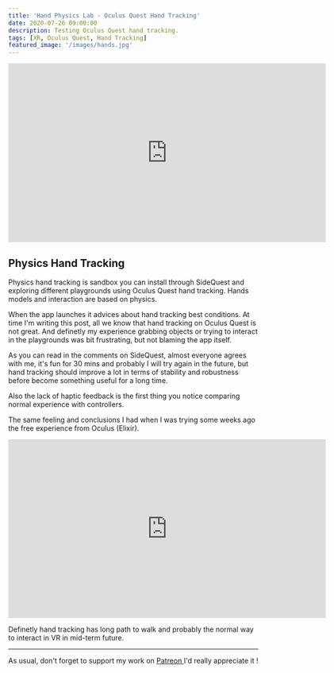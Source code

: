```yaml
---
title: 'Hand Physics Lab - Oculus Quest Hand Tracking'
date: 2020-07-26 09:00:00
description: Testing Oculus Quest hand tracking.
tags: [XR, Oculus Quest, Hand Tracking]
featured_image: '/images/hands.jpg'
---
```


<iframe src="https://www.youtube.com/embed/grMJlb_GNMU" width="640" height="360" frameborder="0" allow="accelerometer; autoplay; encrypted-media; gyroscope; picture-in-picture" allowfullscreen></iframe>

## Physics Hand Tracking

Physics hand tracking is sandbox you can install through SideQuest and exploring different playgrounds using Oculus Quest hand tracking. Hands models and interaction are based on physics.

When the app launches it advices about hand tracking best conditions. At time I'm writing this post, all we know that hand tracking on Oculus Quest is not great. And definetly my experience grabbing objects or trying to interact in the playgrounds was bit frustrating, but not blaming the app itself.

As you can read in the comments on SideQuest, almost everyone agrees with me, it's fun for 30 mins and probably I will try again in the future, but hand tracking should improve a lot in terms of stability and robustness before become something useful for a long time.

Also the lack of haptic feedback is the first thing you notice comparing normal experience with controllers.

The same feeling and conclusions I had when I was trying some weeks ago the free experience from Oculus (Elixir).

<iframe src="https://www.youtube.com/embed/u4FXtABlnFY" width="640" height="360" frameborder="0" allow="accelerometer; autoplay; encrypted-media; gyroscope; picture-in-picture" allowfullscreen></iframe>

Definetly hand tracking has long path to walk and probably the normal way to interact in VR in mid-term future.

---

As usual, don't forget to support my work on <a href="https://www.patreon.com/gerardespona"> Patreon </a> I'd really appreciate it !
